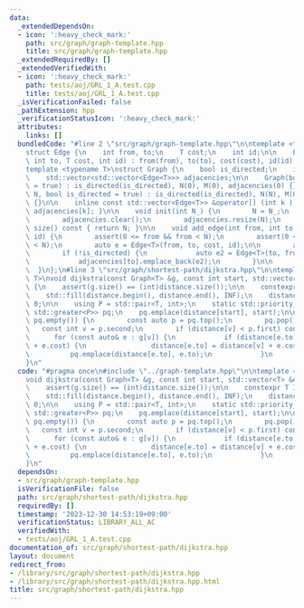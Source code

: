 ```yaml
---
data:
  _extendedDependsOn:
  - icon: ':heavy_check_mark:'
    path: src/graph/graph-template.hpp
    title: src/graph/graph-template.hpp
  _extendedRequiredBy: []
  _extendedVerifiedWith:
  - icon: ':heavy_check_mark:'
    path: tests/aoj/GRL_1_A.test.cpp
    title: tests/aoj/GRL_1_A.test.cpp
  _isVerificationFailed: false
  _pathExtension: hpp
  _verificationStatusIcon: ':heavy_check_mark:'
  attributes:
    links: []
  bundledCode: "#line 2 \"src/graph/graph-template.hpp\"\n\ntemplate <typename T>\n\
    struct Edge {\n    int from, to;\n    T cost;\n    int id;\n\n    Edge(int from,\
    \ int to, T cost, int id) : from(from), to(to), cost(cost), id(id) {}\n};\n\n\
    template <typename T>\nstruct Graph {\n    bool is_directed;\n    int N, M;\n\
    \    std::vector<std::vector<Edge<T>>> adjacencies;\n\n    Graph(bool is_directed\
    \ = true) : is_directed(is_directed), N(0), M(0), adjacencies(0) {}\n\n    Graph(int\
    \ N, bool is_directed = true) : is_directed(is_directed), N(N), M(0), adjacencies(N)\
    \ {}\n\n    inline const std::vector<Edge<T>> &operator[] (int k ) const {return\
    \ adjacencies[k]; }\n\n    void init(int N_) {\n        N = N_;\n        M = 0;\n\
    \        adjacencies.clear();\n        adjacencies.resize(N);\n    }\n\n    int\
    \ size() const { return N; }\n\n    void add_edge(int from, int to, T cost, int\
    \ id) {\n        assert(0 <= from && from < N);\n        assert(0 <= to && to\
    \ < N);\n        auto e = Edge<T>(from, to, cost, id);\n\n        adjacencies[from].emplace_back(e);\n\
    \        if (!is_directed) {\n            auto e2 = Edge<T>(to, from, cost, id);\n\
    \            adjacencies[to].emplace_back(e2);\n        }\n\n        M++;\n  \
    \  }\n};\n#line 3 \"src/graph/shortest-path/dijkstra.hpp\"\n\ntemplate <typename\
    \ T>\nvoid dijkstra(const Graph<T> &g, const int start, std::vector<T> &distance)\
    \ {\n    assert(g.size() == (int)distance.size());\n\n    constexpr T INF = std::numeric_limits<T>::max();\n\
    \    std::fill(distance.begin(), distance.end(), INF);\n    distance[start] =\
    \ 0;\n\n    using P = std::pair<T, int>;\n    static std::priority_queue<P, std::vector<P>,\
    \ std::greater<P>> pq;\n    pq.emplace(distance[start], start);\n\n    while (not\
    \ pq.empty()) {\n        const auto p = pq.top();\n        pq.pop();\n\n     \
    \   const int v = p.second;\n        if (distance[v] < p.first) continue;\n  \
    \      for (const auto& e : g[v]) {\n            if (distance[e.to] > distance[v]\
    \ + e.cost) {\n                distance[e.to] = distance[v] + e.cost;\n      \
    \          pq.emplace(distance[e.to], e.to);\n            }\n        }\n    }\n\
    }\n"
  code: "#pragma once\n#include \"../graph-template.hpp\"\n\ntemplate <typename T>\n\
    void dijkstra(const Graph<T> &g, const int start, std::vector<T> &distance) {\n\
    \    assert(g.size() == (int)distance.size());\n\n    constexpr T INF = std::numeric_limits<T>::max();\n\
    \    std::fill(distance.begin(), distance.end(), INF);\n    distance[start] =\
    \ 0;\n\n    using P = std::pair<T, int>;\n    static std::priority_queue<P, std::vector<P>,\
    \ std::greater<P>> pq;\n    pq.emplace(distance[start], start);\n\n    while (not\
    \ pq.empty()) {\n        const auto p = pq.top();\n        pq.pop();\n\n     \
    \   const int v = p.second;\n        if (distance[v] < p.first) continue;\n  \
    \      for (const auto& e : g[v]) {\n            if (distance[e.to] > distance[v]\
    \ + e.cost) {\n                distance[e.to] = distance[v] + e.cost;\n      \
    \          pq.emplace(distance[e.to], e.to);\n            }\n        }\n    }\n\
    }\n"
  dependsOn:
  - src/graph/graph-template.hpp
  isVerificationFile: false
  path: src/graph/shortest-path/dijkstra.hpp
  requiredBy: []
  timestamp: '2023-12-30 14:53:19+09:00'
  verificationStatus: LIBRARY_ALL_AC
  verifiedWith:
  - tests/aoj/GRL_1_A.test.cpp
documentation_of: src/graph/shortest-path/dijkstra.hpp
layout: document
redirect_from:
- /library/src/graph/shortest-path/dijkstra.hpp
- /library/src/graph/shortest-path/dijkstra.hpp.html
title: src/graph/shortest-path/dijkstra.hpp
---
```

